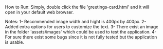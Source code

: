 How to Run:
Simply, double click the file 'greetings-card.html' and it will open
in your default web browser.

Notes:
1- Recommended image width and hight is 400px by 400px.
2- Added extra options for users to customize the text.
3- There exist an image in the folder 'assets/images' which could be used 
to test the application.
4- For sure there exist some bugs since it is not fully tested but the application is usable.
